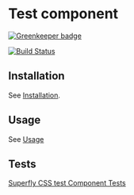 # Test component

[![Greenkeeper badge](https://badges.greenkeeper.io/superflycss/component-test.svg)](https://greenkeeper.io/)

[![Build Status](https://travis-ci.org/superflycss/component-test.svg?branch=master)](https://travis-ci.org/superflycss/component-test)

## Installation

See [Installation](https://github.com/superflycss/superflycss/#installation).

## Usage

See [Usage](https://github.com/superflycss/superflycss/#usage)

## Tests

[Superfly CSS test Component Tests](https://superflycss.github.io/component-test/deploy/test/html/)
